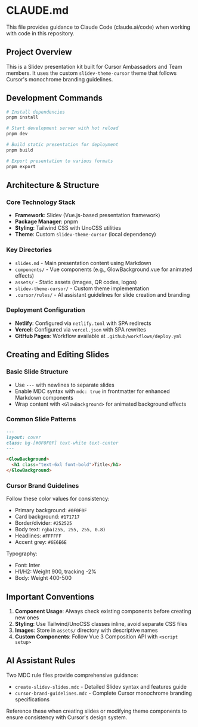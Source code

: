 # CLAUDE.md

This file provides guidance to Claude Code (claude.ai/code) when working with code in this repository.

## Project Overview

This is a Slidev presentation kit built for Cursor Ambassadors and Team members. It uses the custom `slidev-theme-cursor` theme that follows Cursor's monochrome branding guidelines.

## Development Commands

```bash
# Install dependencies
pnpm install

# Start development server with hot reload
pnpm dev

# Build static presentation for deployment
pnpm build

# Export presentation to various formats
pnpm export
```

## Architecture & Structure

### Core Technology Stack
- **Framework**: Slidev (Vue.js-based presentation framework)
- **Package Manager**: pnpm
- **Styling**: Tailwind CSS with UnoCSS utilities
- **Theme**: Custom `slidev-theme-cursor` (local dependency)

### Key Directories
- `slides.md` - Main presentation content using Markdown
- `components/` - Vue components (e.g., GlowBackground.vue for animated effects)
- `assets/` - Static assets (images, QR codes, logos)
- `slidev-theme-cursor/` - Custom theme implementation
- `.cursor/rules/` - AI assistant guidelines for slide creation and branding

### Deployment Configuration
- **Netlify**: Configured via `netlify.toml` with SPA redirects
- **Vercel**: Configured via `vercel.json` with SPA rewrites
- **GitHub Pages**: Workflow available at `.github/workflows/deploy.yml`

## Creating and Editing Slides

### Basic Slide Structure
- Use `---` with newlines to separate slides
- Enable MDC syntax with `mdc: true` in frontmatter for enhanced Markdown components
- Wrap content with `<GlowBackground>` for animated background effects

### Common Slide Patterns
```markdown
---
layout: cover
class: bg-[#0F0F0F] text-white text-center
---

<GlowBackground>
  <h1 class="text-6xl font-bold">Title</h1>
</GlowBackground>
```

### Cursor Brand Guidelines
Follow these color values for consistency:
- Primary background: `#0F0F0F`
- Card background: `#171717`
- Border/divider: `#252525`
- Body text: `rgba(255, 255, 255, 0.8)`
- Headlines: `#FFFFFF`
- Accent grey: `#6E6E6E`

Typography:
- Font: Inter
- H1/H2: Weight 900, tracking -2%
- Body: Weight 400-500

## Important Conventions

1. **Component Usage**: Always check existing components before creating new ones
2. **Styling**: Use Tailwind/UnoCSS classes inline, avoid separate CSS files
3. **Images**: Store in `assets/` directory with descriptive names
4. **Custom Components**: Follow Vue 3 Composition API with `<script setup>`

## AI Assistant Rules

Two MDC rule files provide comprehensive guidance:
- `create-slidev-slides.mdc` - Detailed Slidev syntax and features guide
- `cursor-brand-guidelines.mdc` - Complete Cursor monochrome branding specifications

Reference these when creating slides or modifying theme components to ensure consistency with Cursor's design system.
